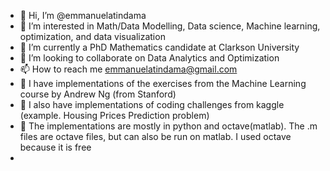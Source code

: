 - 👋 Hi, I’m @emmanuelatindama
- 👀 I’m interested in Math/Data Modelling, Data science, Machine learning, optimization, and data visualization
- 🌱 I’m currently a PhD Mathematics candidate at Clarkson University
- 💞️ I’m looking to collaborate on Data Analytics and Optimization
- 📫 How to reach me emmanuelatindama@gmail.com
- 👀 I have implementations of the exercises from the Machine Learning course by Andrew Ng (from Stanford)
- 👀 I also have implementations of coding challenges from kaggle (example. Housing Prices Prediction problem)
- 👀 The implementations are mostly in python and octave(matlab). The .m files are octave files, but can also be run on matlab. I used octave because it is free
- 


<!---
emmanuelatindama/emmanuelatindama is a ✨ special ✨ repository because its `README.md` (this file) appears on your GitHub profile.
You can click the Preview link to take a look at your changes.
--->
